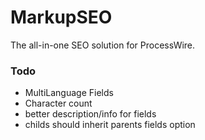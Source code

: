 MarkupSEO
=========

The all-in-one SEO solution for ProcessWire.


### Todo

- MultiLanguage Fields
- Character count
- better description/info for fields
- childs should inherit parents fields option
